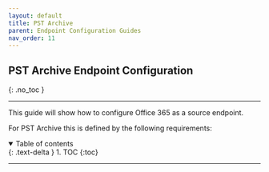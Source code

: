 ```yaml
---
layout: default
title: PST Archive
parent: Endpoint Configuration Guides
nav_order: 11
---
```


## PST Archive Endpoint Configuration
{: .no_toc }

---

This guide will show how to configure Office 365 as a source endpoint. 

For PST Archive this is defined by the following requirements:

<a name="top"></a>
<details open markdown="block">
  <summary>
    Table of contents
  </summary>
  {: .text-delta }
1. TOC
{:toc}
</details>

---
